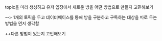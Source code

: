topic을 미리 생성하고 유저 입장에서 새로운 방을 어떤 방법으로 만들지 고민해보기

--> 1개의 토픽을 두고 데이터베이스를 통해 방을 구분하고 구독하는 대상을 따로 두는 방법을 먼저 생각함

++다른 방법이 있는지 고민해보기
